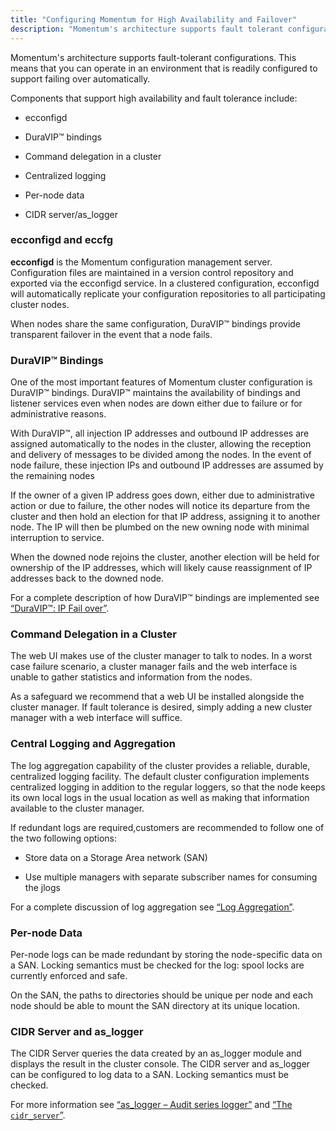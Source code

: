 ```yaml
---
title: "Configuring Momentum for High Availability and Failover"
description: "Momentum's architecture supports fault tolerant configurations This means that you can operate in an environment that is readily configured to support failing over automatically Components that support high availability and fault tolerance include ecconfigd Dura VIP™ bindings Command delegation in a cluster Centralized logging Per node data CIDR server as..."
---
```


Momentum's architecture supports fault-tolerant configurations. This means that you can operate in an environment that is readily configured to support failing over automatically.

Components that support high availability and fault tolerance include:

*   ecconfigd

*   DuraVIP™ bindings

*   Command delegation in a cluster

*   Centralized logging

*   Per-node data

*   CIDR server/as_logger

### <a name="idp4165552"></a> ecconfigd and eccfg

**ecconfigd** is the Momentum configuration management server. Configuration files are maintained in a version control repository and exported via the ecconfigd service. In a clustered configuration, ecconfigd will automatically replicate your configuration repositories to all participating cluster nodes.

When nodes share the same configuration, DuraVIP™ bindings provide transparent failover in the event that a node fails.

### <a name="idp4169488"></a> DuraVIP™ Bindings

One of the most important features of Momentum cluster configuration is DuraVIP™ bindings. DuraVIP™ maintains the availability of bindings and listener services even when nodes are down either due to failure or for administrative reasons.

With DuraVIP™, all injection IP addresses and outbound IP addresses are assigned automatically to the nodes in the cluster, allowing the reception and delivery of messages to be divided among the nodes. In the event of node failure, these injection IPs and outbound IP addresses are assumed by the remaining nodes

If the owner of a given IP address goes down, either due to administrative action or due to failure, the other nodes will notice its departure from the cluster and then hold an election for that IP address, assigning it to another node. The IP will then be plumbed on the new owning node with minimal interruption to service.

When the downed node rejoins the cluster, another election will be held for ownership of the IP addresses, which will likely cause reassignment of IP addresses back to the downed node.

For a complete description of how DuraVIP™ bindings are implemented see [“DuraVIP™: IP Fail over”](/momentum/3/3-reference/3-reference-cluster-config-duravip).

### <a name="idp4176496"></a> Command Delegation in a Cluster

The web UI makes use of the cluster manager to talk to nodes. In a worst case failure scenario, a cluster manager fails and the web interface is unable to gather statistics and information from the nodes.

As a safeguard we recommend that a web UI be installed alongside the cluster manager. If fault tolerance is desired, simply adding a new cluster manager with a web interface will suffice.

### <a name="idp4178944"></a> Central Logging and Aggregation

The log aggregation capability of the cluster provides a reliable, durable, centralized logging facility. The default cluster configuration implements centralized logging in addition to the regular loggers, so that the node keeps its own local logs in the usual location as well as making that information available to the cluster manager.

If redundant logs are required,customers are recommended to follow one of the two following options:

*   Store data on a Storage Area network (SAN)

*   Use multiple managers with separate subscriber names for consuming the jlogs

For a complete discussion of log aggregation see [“Log Aggregation”](/momentum/3/3-reference/cluster-config-logging).

### <a name="idp4184592"></a> Per-node Data

Per-node logs can be made redundant by storing the node-specific data on a SAN. Locking semantics must be checked for the log: spool locks are currently enforced and safe.

On the SAN, the paths to directories should be unique per node and each node should be able to mount the SAN directory at its unique location.

### <a name="idp4186928"></a> CIDR Server and as_logger

The CIDR Server queries the data created by an as_logger module and displays the result in the cluster console. The CIDR server and as_logger can be configured to log data to a SAN. Locking semantics must be checked.

For more information see [“as_logger – Audit series logger”](/momentum/3/3-reference/3-reference-modules-as-logger) and [“The `cidr_server`”](/momentum/3/3-reference/3-reference-cluster-cidr-server).